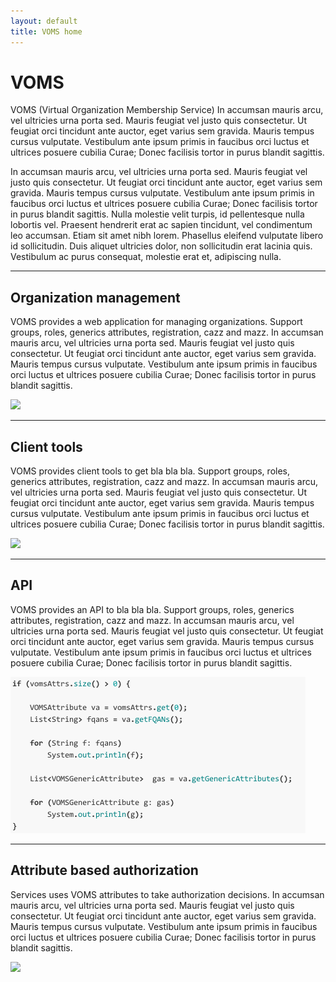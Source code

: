 ```yaml
---
layout: default
title: VOMS home
---
```


<div class="row-fluid marketing">
		<h1 class="text-center">VOMS</h1>
		<p class="lead">VOMS (Virtual Organization Membership Service) In accumsan mauris arcu, vel ultricies urna porta sed. Mauris feugiat vel justo quis consectetur. Ut feugiat orci tincidunt ante auctor, eget varius sem gravida. Mauris tempus cursus vulputate. Vestibulum ante ipsum primis in faucibus orci luctus et ultrices posuere cubilia Curae; Donec facilisis tortor in purus blandit sagittis.</p> 
		<p>In accumsan mauris arcu, vel ultricies urna porta sed. Mauris feugiat vel justo quis consectetur. Ut feugiat orci tincidunt ante auctor, eget varius sem gravida. Mauris tempus cursus vulputate. Vestibulum ante ipsum primis in faucibus orci luctus et ultrices posuere cubilia Curae; Donec facilisis tortor in purus blandit sagittis. Nulla molestie velit turpis, id pellentesque nulla lobortis vel. Praesent hendrerit erat ac sapien tincidunt, vel condimentum leo accumsan. Etiam sit amet nibh lorem. Phasellus eleifend vulputate libero id sollicitudin. Duis aliquet ultricies dolor, non sollicitudin erat lacinia quis. Vestibulum ac purus consequat, molestie erat et, adipiscing nulla.
		</p>
</div>

<hr class="soften">

<div class="row-fluid marketing">
	<div class="span6">
		<h2 class="">Organization management</h2>
		<p class="">VOMS provides a web application for managing organizations. Support groups, roles, generics attributes, registration, cazz and mazz. In accumsan mauris arcu, vel ultricies urna porta sed. Mauris feugiat vel justo quis consectetur. Ut feugiat orci tincidunt ante auctor, eget varius sem gravida. Mauris tempus cursus vulputate. Vestibulum ante ipsum primis in faucibus orci luctus et ultrices posuere cubilia Curae; Donec facilisis tortor in purus blandit sagittis.
		</p>
	</div>
	<div class="span6">
		<img src="http://docs.openstack.org/trunk/openstack-compute/admin/content/figures/1/figures/horizon-screenshot.jpg" class="img-rounded">
	</div>
</div>

<hr class="soften">

<div class="row-fluid marketing">
	<div class="span6">
		<h2 class="">Client tools</h2>
		<p class="">VOMS provides client tools to get bla bla bla. Support groups, roles, generics attributes, registration, cazz and mazz. In accumsan mauris arcu, vel ultricies urna porta sed. Mauris feugiat vel justo quis consectetur. Ut feugiat orci tincidunt ante auctor, eget varius sem gravida. Mauris tempus cursus vulputate. Vestibulum ante ipsum primis in faucibus orci luctus et ultrices posuere cubilia Curae; Donec facilisis tortor in purus blandit sagittis.
		</p>
	</div>
	<div class="span6">
		<img src="http://i1-news.softpedia-static.com/images/reviews/large/bash_tutorial-img2-large.png" class="img-polaroid">
	</div>
</div>

<hr class="soften">

<div class="row-fluid marketing">
	<div class="span6">
		<h2 class="">API</h2>
		<p class="">VOMS provides an API to bla bla bla. Support groups, roles, generics attributes, registration, cazz and mazz. In accumsan mauris arcu, vel ultricies urna porta sed. Mauris feugiat vel justo quis consectetur. Ut feugiat orci tincidunt ante auctor, eget varius sem gravida. Mauris tempus cursus vulputate. Vestibulum ante ipsum primis in faucibus orci luctus et ultrices posuere cubilia Curae; Donec facilisis tortor in purus blandit sagittis.
		</p>
	</div>
	<div class="span6">
		<img src="assets/img/snippet.png" class="img-rounded">
	</div>
</div>

<hr class="soften">

<div class="row-fluid marketing">
	<div class="span6">
		<h2 class="">Attribute based authorization</h2>
		<p class="">Services uses VOMS attributes to take authorization decisions. In accumsan mauris arcu, vel ultricies urna porta sed. Mauris feugiat vel justo quis consectetur. Ut feugiat orci tincidunt ante auctor, eget varius sem gravida. Mauris tempus cursus vulputate. Vestibulum ante ipsum primis in faucibus orci luctus et ultrices posuere cubilia Curae; Donec facilisis tortor in purus blandit sagittis.
		</p>
	</div>
	<div class="span6">
		<img src="https://www.opensciencegrid.org/twiki/pub/Security/SecurityResearch/voms-admin-trust-2.jpg" class="img-rounded">
	</div>
</div>


</div>

